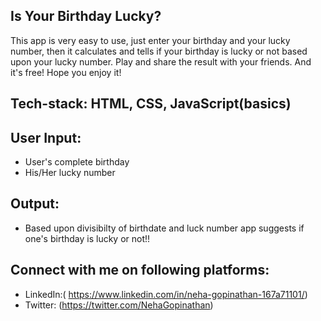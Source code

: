 ## Is Your Birthday Lucky?

This app is very easy to use, just enter your birthday and your lucky number, then it calculates and tells if your birthday is lucky or not based upon your lucky number.
Play and share the result with your friends. And it's free! Hope you enjoy it!

## Tech-stack: HTML, CSS, JavaScript(basics)

## User Input:
  - User's complete birthday
  - His/Her lucky number

## Output:
  - Based upon divisibilty of birthdate and luck number app suggests if one's birthday is lucky or not!!
  
## Connect with me on following platforms:
- LinkedIn:( https://www.linkedin.com/in/neha-gopinathan-167a71101/)
- Twitter: (https://twitter.com/NehaGopinathan)
